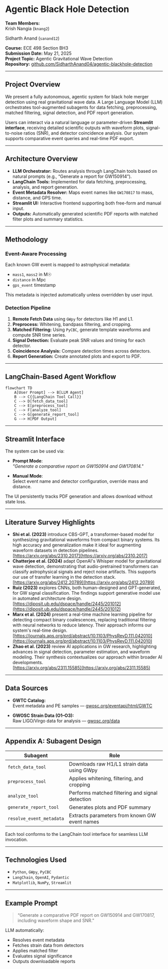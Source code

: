 
# Agentic Black Hole Detection

**Team Members:**  
Krish Nangia (`knang2`)

Sidharth Anand (`sanand12`)  

**Course:** ECE 498 Section BH3  
**Submission Date:** May 21, 2025  
**Project Topic:** Agentic Gravitational Wave Detection  
**Repository:** [github.com/SidharthAnand04/agentic-blackhole-detection](https://github.com/SidharthAnand04/agentic-blackhole-detection)

---

## Project Overview

We present a fully autonomous, agentic system for black hole merger detection using real gravitational wave data. A Large Language Model (LLM) orchestrates tool-augmented subagents for data fetching, preprocessing, matched filtering, signal detection, and PDF report generation.

Users can interact via a natural language or parameter-driven **Streamlit interface**, receiving detailed scientific outputs with waveform plots, signal-to-noise ratios (SNR), and detector coincidence analysis. Our system supports comparative event queries and real-time PDF export.

---

## Architecture Overview

- **LLM Orchestrator:** Routes analysis through LangChain tools based on natural prompts (e.g., “Generate a report for GW150914”).
- **LangChain Tools:** Implemented for data fetching, preprocessing, analysis, and report generation.
- **Event Metadata Resolver:** Maps event names like `GW170817` to mass, distance, and GPS time.
- **Streamlit UI:** Interactive frontend supporting both free-form and manual input.
- **Outputs:** Automatically generated scientific PDF reports with matched filter plots and summary statistics.

---

## Methodology

### Event-Aware Processing
Each known GW event is mapped to astrophysical metadata:
- `mass1`, `mass2` in M☉
- `distance` in Mpc
- `gps_event` timestamp

This metadata is injected automatically unless overridden by user input.

### Detection Pipeline
1. **Remote Fetch Data** using `GWpy` for detectors like H1 and L1.
2. **Preprocess:** Whitening, bandpass filtering, and cropping.
3. **Matched Filtering:** Using `PyCBC`, generate template waveforms and compute SNR time series.
4. **Signal Detection:** Evaluate peak SNR values and timing for each detector.
5. **Coincidence Analysis:** Compare detection times across detectors.
6. **Report Generation:** Create annotated plots and export to PDF.

---

## LangChain-Based Agent Workflow

```mermaid
flowchart TD
    A[User Prompt] --> B[LLM Agent]
    B --> C{{LangChain Tool Call}}
    C --> D[fetch_data_tool]
    C --> E[preprocess_tool]
    C --> F[analyze_tool]
    C --> G[generate_report_tool]
    G --> H[PDF Output]
```

---

## Streamlit Interface

The system can be used via:

- **Prompt Mode**:  
  _"Generate a comparative report on GW150914 and GW170814."_

- **Manual Mode**:  
  Select event name and detector configuration, override mass and distance.

The UI persistently tracks PDF generation and allows download without state loss.

---

## Literature Survey Highlights

- **Shi et al. (2023)** introduce CBS-GPT, a transformer-based model for synthesizing gravitational waveforms from compact binary systems. Its high accuracy and generalization make it ideal for augmenting waveform datasets in detection pipelines.  
  [https://arxiv.org/abs/2310.2017](https://arxiv.org/abs/2310.2017)
- **Chatterjee et al. (2024)** adapt OpenAI's Whisper model for gravitational wave detection, demonstrating that audio-pretrained transformers can classify astrophysical signals and reject noise artifacts. This supports our use of transfer learning in the detection stack.  
  [https://arxiv.org/abs/2412.20789](https://arxiv.org/abs/2412.20789)
- **Ruiz (2023)** explores CNNs, both human-designed and GPT-generated, for GW signal classification. The findings support generative model use in automated architecture design.  
  [https://diposit.ub.edu/dspace/handle/2445/201012](https://diposit.ub.edu/dspace/handle/2445/201012)
- **Marx et al. (2024)** present a real-time machine learning pipeline for detecting compact binary coalescences, replacing traditional filtering with neural networks to reduce latency. Their approach informs our system's real-time design.  
  [https://journals.aps.org/prd/abstract/10.1103/PhysRevD.111.042010](https://journals.aps.org/prd/abstract/10.1103/PhysRevD.111.042010)
- **Zhao et al. (2023)** review AI applications in GW research, highlighting advances in signal detection, parameter estimation, and waveform modeling. Their synthesis contextualizes our approach within broader AI developments.  
  [https://arxiv.org/abs/2311.15585](https://arxiv.org/abs/2311.15585)

---

## Data Sources

- **GWTC Catalog:**  
  Event metadata and PE samples — [gwosc.org/eventapi/html/GWTC](https://gwosc.org/eventapi/html/GWTC)

- **GWOSC Strain Data (O1–O3):**  
  Raw LIGO/Virgo data for analysis — [gwosc.org/data](https://gwosc.org/data)

---

## Appendix A: Subagent Design

| Subagent           | Role                                                                 |
|--------------------|----------------------------------------------------------------------|
| `fetch_data_tool`  | Downloads raw H1/L1 strain data using GWpy                          |
| `preprocess_tool`  | Applies whitening, filtering, and cropping                          |
| `analyze_tool`     | Performs matched filtering and signal detection                     |
| `generate_report_tool` | Generates plots and PDF summary                                |
| `resolve_event_metadata` | Extracts parameters from known GW event names               |

Each tool conforms to the LangChain tool interface for seamless LLM invocation.

---

## Technologies Used

- `Python`, `GWpy`, `PyCBC`
- `LangChain`, `OpenAI`, `Pydantic`
- `Matplotlib`, `NumPy`, `Streamlit`

---

## Example Prompt

> “Generate a comparative PDF report on GW150914 and GW170817, including waveform shape and SNR.”

LLM automatically:
- Resolves event metadata
- Fetches strain data from detectors
- Applies matched filter
- Evaluates signal significance
- Outputs downloadable reports
